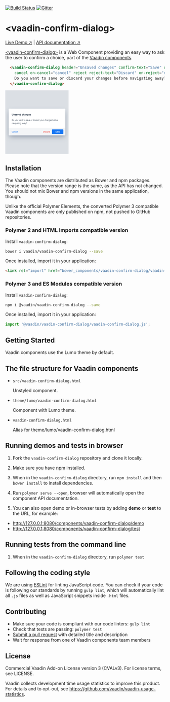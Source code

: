 [![Build Status](https://travis-ci.org/vaadin/vaadin-confirm-dialog.svg?branch=master)](https://travis-ci.org/vaadin/vaadin-confirm-dialog)
[![Gitter](https://badges.gitter.im/Join%20Chat.svg)](https://gitter.im/vaadin/web-components?utm_source=badge&utm_medium=badge&utm_campaign=pr-badge)

# &lt;vaadin-confirm-dialog&gt;

[Live Demo ↗](https://vaadin.com/components/vaadin-confirm-dialog/html-examples)
|
[API documentation ↗](https://vaadin.com/components/vaadin-confirm-dialog/html-api)


[&lt;vaadin-confirm-dialog&gt;](https://vaadin.com/components/vaadin-confirm-dialog) is a Web Component providing an easy way to ask the user to confirm a choice, part of the [Vaadin components](https://vaadin.com/components).

```html
  <vaadin-confirm-dialog header="Unsaved changes" confirm-text="Save" on-confirm="save"
    cancel on-cancel="cancel" reject reject-text="Discard" on-reject="discard">
    Do you want to save or discard your changes before navigating away?
  </vaadin-confirm-dialog>
```

[<img src="https://raw.githubusercontent.com/vaadin/vaadin-confirm-dialog/master/screenshot.png" width="200" alt="Screenshot of vaadin-confirm-dialog">](https://vaadin.com/components/vaadin-confirm-dialog)


## Installation

The Vaadin components are distributed as Bower and npm packages.
Please note that the version range is the same, as the API has not changed.
You should not mix Bower and npm versions in the same application, though.

Unlike the official Polymer Elements, the converted Polymer 3 compatible Vaadin components
are only published on npm, not pushed to GitHub repositories.

### Polymer 2 and HTML Imports compatible version

Install `vaadin-confirm-dialog`:

```sh
bower i vaadin/vaadin-confirm-dialog --save
```

Once installed, import it in your application:

```html
<link rel="import" href="bower_components/vaadin-confirm-dialog/vaadin-confirm-dialog.html">
```
### Polymer 3 and ES Modules compatible version


Install `vaadin-confirm-dialog`:

```sh
npm i @vaadin/vaadin-confirm-dialog --save
```

Once installed, import it in your application:

```js
import '@vaadin/vaadin-confirm-dialog/vaadin-confirm-dialog.js';
```

## Getting Started

Vaadin components use the Lumo theme by default.

## The file structure for Vaadin components

- `src/vaadin-confirm-dialog.html`

  Unstyled component.

- `theme/lumo/vaadin-confirm-dialog.html`

  Component with Lumo theme.

- `vaadin-confirm-dialog.html`

  Alias for theme/lumo/vaadin-confirm-dialog.html


## Running demos and tests in browser

1. Fork the `vaadin-confirm-dialog` repository and clone it locally.

1. Make sure you have [npm](https://www.npmjs.com/) installed.

1. When in the `vaadin-confirm-dialog` directory, run `npm install` and then `bower install` to install dependencies.

1. Run `polymer serve --open`, browser will automatically open the component API documentation.

1. You can also open demo or in-browser tests by adding **demo** or **test** to the URL, for example:

  - http://127.0.0.1:8080/components/vaadin-confirm-dialog/demo
  - http://127.0.0.1:8080/components/vaadin-confirm-dialog/test


## Running tests from the command line

1. When in the `vaadin-confirm-dialog` directory, run `polymer test`


## Following the coding style

We are using [ESLint](http://eslint.org/) for linting JavaScript code. You can check if your code is following our standards by running `gulp lint`, which will automatically lint all `.js` files as well as JavaScript snippets inside `.html` files.


## Contributing

  - Make sure your code is compliant with our code linters: `gulp lint`
  - Check that tests are passing: `polymer test`
  - [Submit a pull request](https://www.digitalocean.com/community/tutorials/how-to-create-a-pull-request-on-github) with detailed title and description
  - Wait for response from one of Vaadin components team members


## License

Commercial Vaadin Add-on License version 3 (CVALv3). For license terms, see LICENSE.

Vaadin collects development time usage statistics to improve this product. For details and to opt-out, see https://github.com/vaadin/vaadin-usage-statistics.
